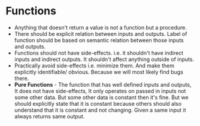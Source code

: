 # Functions

- Anything that doesn't return a value is not a function but a procedure.
- There should be explicit relation between inputs and outputs.
  Label of function should be based on semantic relation between those inputs and outputs.
- Functions should not have side-effects.
  i.e. it shouldn't have indirect inputs and indirect outputs.
  It shouldn't affect anything outside of inputs.
- Practically avoid side-effects i.e. minimize them.
  And make them explicitly identifiable/ obvious.
  Because we will most likely find bugs there.
- **Pure Functions** - The function that has well defined inputs and outputs,
  It does not have side-effects, It only operates on passed in inputs not some other data.
  But some other data is constant then it's fine. But we should explicitly state that it is constant because others should also understand that it is constant and not changing. Given a same input it always returns same output.

```javascript

```
